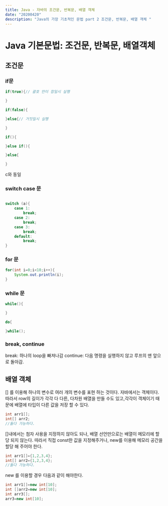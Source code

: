 ```yaml
---
title: Java - 자바의 조건문, 반복문, 배열 객체
date: "20200420"
description: "Java의 가장 기초적인 문법 part 2 조건문, 반복문, 배열 객체 "
---
```


# Java 기본문법: 조건문, 반복문, 배열객체

## 조건문

### if문 

```java
if(true){// 괄호 안이 참일시 실행 

}

if(false){

}else{// 거짓일시 실행

}

if(){

}else if(){

}else{

}
```
c와 동일

### switch case 문

``` java

switch (a){
    case 1:
        break;
    case 2:
        break;
    case 3:
        break;
    default:
        break;  
}

```

### for 문

```java
for(int i=0;i<10;i++){
    System.out.println(i);
}
```

### while 문

```java
while(){

}

do{

}while();
```

### break, continue
break: 하나의 loop을 빠져나감
continue: 다음 명령을 실행하지 않고 루프의 맨 앞으로 돌아감.

## 배열 객체

[] 를 이용해 하나의 변수로 여러 개의 변수를 표현 하는 것이다. 
자바에서는 객체이다. 따라서 row의 길이가 각각 다 다른,  다차원 배열을 만들 수도 있고,각각이 객체이기 때문에 배열에 타입이 다른 값을 저장 할 수 있다. 

```java
int arr1[];
int[] arr2;
//둘다 가능하다. 
```
[]내에서는 첨자 사용을 지정하지 않아도 되나, 배열 선언만으로는 배열이 메모리에 할당 되지 않는다. 따라서 직접 const한 값을 지정해주거나, new를 이용해 메모리 공간을 할당 해 주어야 한다. 

```java
int arr1[]={1,2,3,4};
int[] arr2={1,2,3,4};
//둘다 가능하다. 
```
new 를 이용할 경우 다음과 같이 해야한다. 

```java
int arr1[]=new int[10];
int []arr2=new int[10];
int arr3[];
arr3=new int[10];
```

